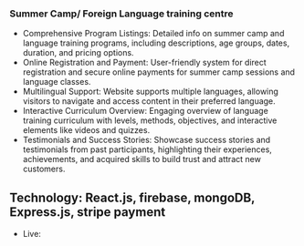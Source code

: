 ### Summer Camp/ Foreign Language training centre
* Comprehensive Program Listings: Detailed info on summer camp and language training programs, including descriptions, age groups, dates, duration, and pricing options.
* Online Registration and Payment: User-friendly system for direct registration and secure online payments for summer camp sessions and language classes.
* Multilingual Support: Website supports multiple languages, allowing visitors to navigate and access content in their preferred language.
* Interactive Curriculum Overview: Engaging overview of language training curriculum with levels, methods, objectives, and interactive elements like videos and quizzes.
* Testimonials and Success Stories: Showcase success stories and testimonials from past participants, highlighting their experiences, achievements, and acquired skills to build trust and attract new customers.
## Technology: React.js, firebase, mongoDB, Express.js, stripe payment
* Live:
